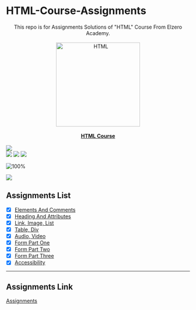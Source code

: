 # HTML-Course-Assignments
<div align="center">This repo is for Assignments Solutions of "HTML" Course From Elzero Academy.</div>
<br>
<a href="https://www.youtube.com/playlist?list=PLDoPjvoNmBAw_t_XWUFbBX-c9MafPk9ji" >
<div align="center">
<img src="https://upload.wikimedia.org/wikipedia/commons/thumb/6/61/HTML5_logo_and_wordmark.svg/2048px-HTML5_logo_and_wordmark.svg.png" width="230" alt="HTML"></div><div align="center"><br><b>HTML Course</b></div></a>
<br>
<img src="https://user-images.githubusercontent.com/73097560/115834477-dbab4500-a447-11eb-908a-139a6edaec5c.gif">
<br>
<img src="https://img.shields.io/badge/Total%20Number%20Of%20Hours%20For%20This%20Course-4h12m-blue">

<img src="https://img.shields.io/badge/Total%20Number%20Of%20Lessons%20For%20This%20Course-37 Lesson-orange">

<img src="https://img.shields.io/badge/Total%20Number%20Of%20Assignments%20For%20This%20Course-33 Assignments-blue">

![100%](https://progress-bar.dev/100/?title=Completed)
<br>

<img src="https://user-images.githubusercontent.com/73097560/115834477-dbab4500-a447-11eb-908a-139a6edaec5c.gif">

## Assignments List
- [x] [Elements And Comments](https://github.com/alimoustafa2000/HTML-Course-Assignments/tree/main/01-%20Elements%20And%20Comments)
- [x] [Heading And Attributes](https://github.com/alimoustafa2000/HTML-Course-Assignments/tree/main/02-%20Heading%20And%20Attributes)
- [x] [Link, Image, List](https://github.com/alimoustafa2000/HTML-Course-Assignments/tree/main/03-%20Link%2C%20Image%20and%20List)
- [x] [Table, Div](https://github.com/alimoustafa2000/HTML-Course-Assignments/tree/main/04-%20Table%20and%20Div)
- [x] [Audio, Video](https://github.com/alimoustafa2000/HTML-Course-Assignments/tree/main/05-%20Audio%20And%20Video)
- [x] [Form Part One](https://github.com/alimoustafa2000/HTML-Course-Assignments/tree/main/06-%20Form%20Part%20One)
- [x] [Form Part Two](https://github.com/alimoustafa2000/HTML-Course-Assignments/tree/main/07-%20Form%20Part%20Two)
- [x] [Form Part Three](https://github.com/alimoustafa2000/HTML-Course-Assignments/tree/main/08-%20Form%20Part%20Three)
- [x] [Accessibility](https://github.com/alimoustafa2000/HTML-Course-Assignments/tree/main/09-%20Accessibility)

---

## Assignments Link
[Assignments](https://elzero.org/category/assignments/html-assignments/)
